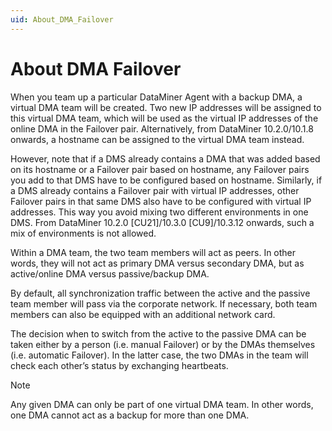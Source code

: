 ```yaml
---
uid: About_DMA_Failover
---
```


# About DMA Failover

When you team up a particular DataMiner Agent with a backup DMA, a virtual DMA team will be created. Two new IP addresses will be assigned to this virtual DMA team, which will be used as the virtual IP addresses of the online DMA in the Failover pair. Alternatively, from DataMiner 10.2.0/10.1.8 onwards, a hostname can be assigned to the virtual DMA team instead.

However, note that if a DMS already contains a DMA that was added based on its hostname or a Failover pair based on hostname, any Failover pairs you add to that DMS have to be configured based on hostname. Similarly, if a DMS already contains a Failover pair with virtual IP addresses, other Failover pairs in that same DMS also have to be configured with virtual IP addresses. This way you avoid mixing two different environments in one DMS. From DataMiner 10.2.0 [CU21]/10.3.0 [CU9]/10.3.12 onwards, such a mix of environments is not allowed.<!--RN 37075-->

Within a DMA team, the two team members will act as peers. In other words, they will not act as primary DMA versus secondary DMA, but as active/online DMA versus passive/backup DMA.

By default, all synchronization traffic between the active and the passive team member will pass via the corporate network. If necessary, both team members can also be equipped with an additional network card.

The decision when to switch from the active to the passive DMA can be taken either by a person (i.e. manual Failover) or by the DMAs themselves (i.e. automatic Failover). In the latter case, the two DMAs in the team will check each other’s status by exchanging heartbeats.

> [!NOTE]
> Any given DMA can only be part of one virtual DMA team. In other words, one DMA cannot act as a backup for more than one DMA.

